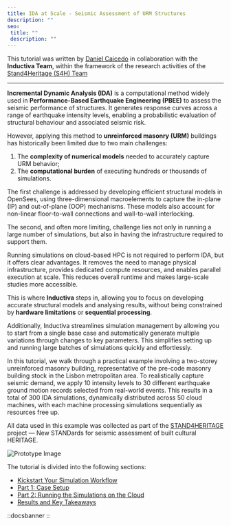 ```yaml
---
title: IDA at Scale - Seismic Assessment of URM Structures
description: ""
seo:
 title: ""
 description: ""
---
```


This tutorial was written by [Daniel Caicedo](https://www.researchgate.net/profile/Daniel-Caicedo-5) in collaboration with the **Inductiva Team**, within the framework of the research activities of the [Stand4Heritage (S4H) Team](https://www.linkedin.com/company/stand4heritage/posts/?feedView=all)

---

**Incremental Dynamic Analysis (IDA)** is a computational method widely used in **Performance-Based Earthquake Engineering (PBEE)** to assess the seismic performance of structures. It generates response curves across a range of earthquake intensity levels, enabling a probabilistic evaluation of structural behaviour and associated seismic risk.

However, applying this method to **unreinforced masonry (URM)** buildings has historically been limited due to two main challenges:
1. The **complexity of numerical models** needed to accurately capture URM behavior;
2. The **computational burden** of executing hundreds or thousands of simulations.

The first challenge is addressed by developing efficient structural models in OpenSees, using three-dimensional macroelements 
to capture the in-plane (IP) and out-of-plane (OOP) mechanisms. These models also account for non-linear floor-to-wall connections 
and wall-to-wall interlocking.

The second, and often more limiting, challenge lies not only in running a large number of simulations, but also in having the infrastructure required to support them. 

Running simulations on cloud-based HPC is not required to perform IDA, but it offers clear advantages. It removes the need to 
manage physical infrastructure, provides dedicated compute resources, and enables parallel execution at scale. This reduces overall 
runtime and makes large-scale studies more accessible.

This is where **Inductiva** steps in, allowing you to focus on developing accurate structural models and analysing results, without 
being constrained by **hardware limitations** or **sequential processing**.

Additionally, Inductiva streamlines simulation management by allowing you to start from a single base case and automatically generate multiple variations through changes to key parameters. This simplifies setting up and running large batches of simulations quickly and effortlessly.

In this tutorial, we walk through a practical example involving a two-storey unreinforced masonry building, representative of the pre-code masonry building stock in the Lisbon metropolitan area. To realistically 
capture seismic demand, we apply 10 intensity levels to 30 different earthquake ground motion records selected 
from real-world events. This results in a total of 300 IDA simulations, dynamically distributed across 50 cloud machines, with each machine processing simulations sequentially as resources free up.

All data used in this example was collected as part of the [STAND4HERITAGE](https://stand4heritage.org) project — New STANDards for seismic assessment of built cultural HERITAGE.

![Prototype Image](opensees/prototype.jpeg)

The tutorial is divided into the following sections:
- [Kickstart Your Simulation Workflow](0.section1.md)
- [Part 1: Case Setup](1.section2.md)
- [Part 2: Running the Simulations on the Cloud](2.section3.md)
- [Results and Key Takeaways](3.section4.md)

::docsbanner
::